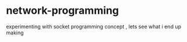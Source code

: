 # network-programming
experimenting with socket programming concept , lets see what i end up making
